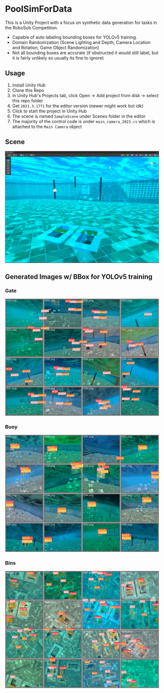 # PoolSimForData

This is a Unity Project with a focus on synthetic data generation for tasks in the RoboSub Competition. 

- Capable of auto labeling bounding boxes for YOLOv5 training.
- Domain Randomization (Scene Lighting and Depth, Camera Location and Rotation, Game Object Randomization)
- Not all bounding boxes are accurate (if obstructed it would still label, but it is fairly unlikely so usually its fine to ignore)

## Usage

1. Install Unity Hub
2. Clone this Repo
3. In Unity Hub's Projects tab, click Open -> Add project from disk -> select this repo folder
4. Get `2021.3.17f1` for the editor version (newer might work but idk)
5. Click to start the project in Unity Hub
6. The scene is named `SampleScene` under Scenes folder in the editor
7. The majority of the control code is under `main_camera_2023.cs` which is attached to the `Main Camera` object

## Scene
![sample image](/example.png)

## Generated Images w/ BBox for YOLOv5 training
### Gate
![sample image](/gate.jpg)
### Buoy
![sample image](/buoy.jpg)
### Bins
![sample image](/bins.jpg)